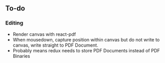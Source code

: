 ## To-do

### Editing
- Render canvas with react-pdf
- When mousedown, capture position within canvas but do not write to canvas, write straight to PDF Document.
- Probably means redux needs to store PDF Documents instead of PDF Binaries